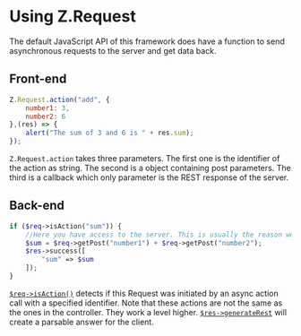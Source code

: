 # Using Z.Request
The default JavaScript API of this framework does have a function to send asynchronous requests to the server and get data back.
## Front-end
```js
Z.Request.action("add", {
    number1: 3,
    number2: 6
},(res) => {
    alert("The sum of 3 and 6 is " + res.sum);
});
```
`Z.Request.action` takes three parameters. The first one is the identifier of the action as string. The second is a object containing post parameters. The third is a callback which only parameter is the REST response of the server.
## Back-end
```php
if ($req->isAction("sum")) {
    //Here you have access to the server. This is usually the reason we want to use this.
    $sum = $req->getPost("number1") + $req->getPost("number2");
    $res->success([
        "sum" => $sum
    ]);
}
```
[`$req->isAction()`](https://zdoc.zierhut-it.de/classes/Request.html#method_isAction) detects if this Request was initiated by an async action call with a specified identifier. Note that these actions are not the same as the ones in the controller. They work a level higher. [`$res->generateRest`](https://zdoc.zierhut-it.de/classes/Response.html#method_generateRest) will create a parsable answer for the client.
